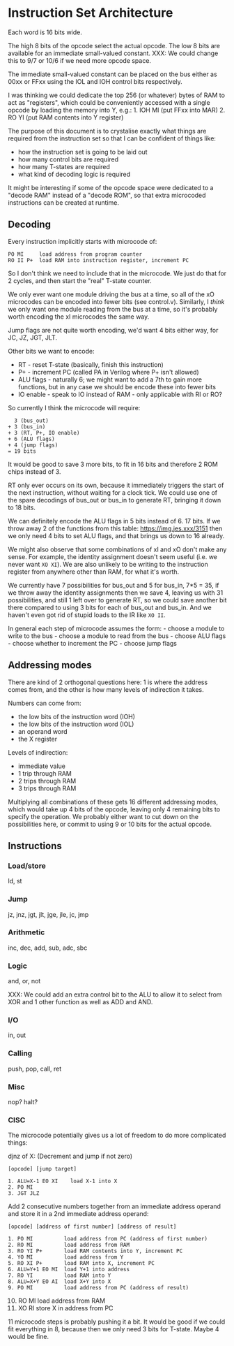 # Instruction Set Architecture

Each word is 16 bits wide.

The high 8 bits of the opcode select the actual opcode. The low 8 bits are available
for an immediate small-valued constant. XXX: We could change this to 9/7 or 10/6 if
we need more opcode space.

The immediate small-valued constant can be placed on the bus either as 00xx or FFxx
using the IOL and IOH control bits respectively.

I was thinking we could dedicate the top 256 (or whatever) bytes of RAM to
act as "registers", which could be conveniently accessed with a single opcode by
loading the memory into Y, e.g.:
    1. IOH MI (put FFxx into MAR)
    2. RO  YI (put RAM contents into Y register)

The purpose of this document is to crystalise exactly what things are required from
the instruction set so that I can be confident of things like:

 - how the instruction set is going to be laid out
 - how many control bits are required
 - how many T-states are required
 - what kind of decoding logic is required

It might be interesting if some of the opcode space were dedicated to a "decode RAM" instead
of a "decode ROM", so that extra microcoded instructions can be created at runtime.

## Decoding

Every instruction implicitly starts with microcode of:

    PO MI     load address from program counter
    RO II P+  load RAM into instruction register, increment PC

So I don't think we need to include that in the microcode. We just do that for 2 cycles,
and then start the "real" T-state counter.

We only ever want one module driving the bus at a time, so all of the xO microcodes can
be encoded into fewer bits (see control.v). Similarly, I *think* we only want one module
reading from the bus at a time, so it's probably worth encoding the xI microcodes the
same way.

Jump flags are not quite worth encoding, we'd want 4 bits either way, for JC, JZ, JGT, JLT.

Other bits we want to encode:
 * RT         - reset T-state (basically, finish this instruction)
 * P+         - increment PC (called PA in Verilog where P+ isn't allowed)
 * ALU flags  - naturally 6; we might want to add a 7th to gain more functions, but in any case we should be encode these into fewer bits
 * IO enable  - speak to IO instead of RAM - only applicable with RI or RO?

So currently I think the microcode will require:

      3 (bus_out)
    + 3 (bus_in)
    + 3 (RT, P+, IO enable)
    + 6 (ALU flags)
    + 4 (jump flags)
    = 19 bits

It would be good to save 3 more bits, to fit in 16 bits and therefore 2 ROM chips instead of 3.

RT only ever occurs on its own, because it immediately triggers the start of the next instruction,
without waiting for a clock tick. We could use one of the spare decodings of bus_out or bus_in
to generate RT, bringing it down to 18 bits.

We can definitely encode the ALU flags in 5 bits instead of 6. 17 bits.
If we throw away 2 of the functions from this table: https://img.jes.xxx/3151 then we only
need 4 bits to set ALU flags, and that brings us down to 16 already.

We might also observe that some combinations of xI and xO don't make any sense. For example,
the identity assignment doesn't seem useful (i.e. we never want `XO XI`). We are also unlikely
to be writing to the instruction register from anywhere other than RAM, for what it's worth.

We currently have 7 possibilities for bus_out and 5 for bus_in, 7*5 = 35, if we throw away
the identity assignments then we save 4, leaving us with 31 possibilities, and still 1
left over to generate RT, so we could save another bit there compared to using 3 bits for each
of bus_out and bus_in. And we haven't even got rid of stupid loads to the IR like `XO II`.

In general each step of microcode assumes the form:
    - choose a module to write to the bus
    - choose a module to read from the bus
    - choose ALU flags
    - choose whether to increment the PC
    - choose jump flags

## Addressing modes

There are kind of 2 orthogonal questions here: 1 is where the address comes from, and the other
is how many levels of indirection it takes.

Numbers can come from:
 * the low bits of the instruction word (IOH)
 * the low bits of the instruction word (IOL)
 * an operand word
 * the X register

Levels of indirection:
 * immediate value
 * 1 trip through RAM
 * 2 trips through RAM
 * 3 trips through RAM

Multiplying all combinations of these gets 16 different addressing modes, which would take up 4
bits of the opcode, leaving only 4 remaining bits to specify the operation. We probably either want
to cut down on the possibilities here, or commit to using 9 or 10 bits for the actual opcode.

## Instructions

### Load/store

ld, st

### Jump

jz, jnz, jgt, jlt, jge, jle, jc, jmp

### Arithmetic

inc, dec, add, sub, adc, sbc

### Logic

and, or, not

XXX: We could add an extra control bit to the ALU to allow it to
select from XOR and 1 other function as well as ADD and AND.

### I/O

in, out

### Calling

push, pop, call, ret

### Misc

nop? halt?

### CISC

The microcode potentially gives us a lot of freedom to do more complicated things:

djnz of X: (Decrement and jump if not zero)

    [opcode] [jump target]

    1. ALU=X-1 EO XI    load X-1 into X
    2. PO MI 
    3. JGT JLZ

Add 2 consecutive numbers together from an immediate address operand and store it in a 2nd
immediate address operand:

    [opcode] [address of first number] [address of result]

    1. PO MI          load address from PC (address of first number)
    2. RO MI          load address from RAM
    3. RO YI P+       load RAM contents into Y, increment PC
    4. YO MI          load address from Y
    5. RO XI P+       load RAM into X, increment PC
    6. ALU=Y+1 EO MI  load Y+1 into address
    7. RO YI          load RAM into Y
    8. ALU=X+Y EO AI  load X+Y into X
    9. PO MI          load address from PC (address of result)
   10. RO MI          load address from RAM
   11. XO RI          store X in address from PC

11 microcode steps is probably pushing it a bit. It would be good if we could fit everything
in 8, because then we only need 3 bits for T-state. Maybe 4 would be fine.
